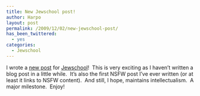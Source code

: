 ```yaml
---
title: New Jewschool post!
author: Harpo
layout: post
permalink: /2009/12/02/new-jewschool-post/
has_been_twittered:
  - yes
categories:
  - Jewschool
---
```

I wrote a <a href="http://jewschool.com/2009/12/02/19189/sexin-up-the-tribe/" target="_blank">new post</a> for <a href="http://jewschool.com" target="_blank">Jewschool</a>!  This is very exciting as I haven&#8217;t written a blog post in a little while.  It&#8217;s also the first NSFW post I&#8217;ve ever written (or at least it links to NSFW content).  And still, I hope, maintains intellectualism.  A major milestone.  Enjoy!